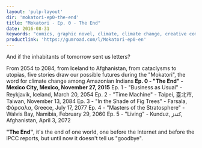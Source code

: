 ```yaml
---
layout: 'pulp-layout'
dir: 'mokatori-ep0-the-end'
title: "Mokatori - Ep. 0 - The End"
date: 2016-08-31
keywords: "comics, graphic novel, climate, climate change, creative commons, libre, free"
productlink: 'https://gumroad.com/l/Mokatori-ep0-en'
---
```


And if the inhabitants of tomorrow sent us letters?

From 2054 to 2084, from Iceland to Afghanistan, from cataclysms to utopias, five stories draw our possible futures during the "Mokatori", the word for climate change among Amazonian Indians
**Ep. 0 - "The End" - Mexico City, Mexico, November 27, 2015**
Ep. 1 - "Business as Usual" - Reykjavik, Iceland, March 20, 2054
Ep. 2 - "Time Machine" - Taipei, 臺北市, Taiwan, November 13, 2084
Ep. 3 - "In the Shade of Fig Trees" - Farsala, Φάρσαλα, Greece, July 17, 2077
Ep. 4 - "Masters of the Stratosphere" - Walvis Bay, Namibia, February 29, 2060
Ep. 5 - "Living" - Kunduz, کندز, Afghanistan, April 3, 2072

**"The End"**, it's the end of one world, one before the Internet and before the IPCC reports, but until now it doesn't tell us "goodbye".
